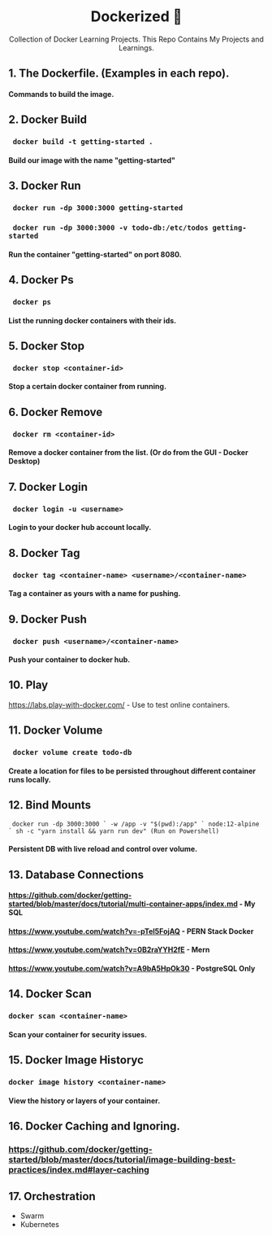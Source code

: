 <h1 align="center">Dockerized 🐳</h1>
<p align="center">Collection of Docker Learning Projects. This Repo Contains My Projects and Learnings.</p>

## 1. The Dockerfile. (Examples in each repo).
#### Commands to build the image.

## 2. Docker Build
### ``` docker build -t getting-started .```
#### Build our image with the name "getting-started"

## 3. Docker Run
### ``` docker run -dp 3000:3000 getting-started```
### ``` docker run -dp 3000:3000 -v todo-db:/etc/todos getting-started```
#### Run the container "getting-started" on port 8080.

## 4. Docker Ps
### ``` docker ps```
#### List the running docker containers with their ids.

## 5. Docker Stop
### ``` docker stop <container-id>```
#### Stop a certain docker container from running.

## 6. Docker Remove
### ``` docker rm <container-id>```
#### Remove a docker container from the list. (Or do from the GUI - Docker Desktop)

## 7. Docker Login
### ``` docker login -u <username>```
#### Login to your docker hub account locally.

## 8. Docker Tag
### ``` docker tag <container-name> <username>/<container-name>```
#### Tag a container as yours with a name for pushing.

## 9. Docker Push
### ``` docker push <username>/<container-name>```
#### Push your container to docker hub.

## 10. Play
https://labs.play-with-docker.com/ - Use to test online containers.

## 11. Docker Volume
### ``` docker volume create todo-db```
#### Create a location for files to be persisted throughout different container runs locally.

## 12. Bind Mounts
``` docker run -dp 3000:3000 ` -w /app -v "$(pwd):/app" ` node:12-alpine ` sh -c "yarn install && yarn run dev" (Run on Powershell)```
#### Persistent DB with live reload and control over volume.

## 13. Database Connections
#### https://github.com/docker/getting-started/blob/master/docs/tutorial/multi-container-apps/index.md - My SQL
#### https://www.youtube.com/watch?v=-pTel5FojAQ - PERN Stack Docker
#### https://www.youtube.com/watch?v=0B2raYYH2fE - Mern
#### https://www.youtube.com/watch?v=A9bA5HpOk30 - PostgreSQL Only

## 14. Docker Scan
### ```docker scan <container-name>```
#### Scan your container for security issues.

## 15. Docker Image Historyc
### ```docker image history <container-name>```
#### View the history or layers of your container.

## 16. Docker Caching and Ignoring.
### https://github.com/docker/getting-started/blob/master/docs/tutorial/image-building-best-practices/index.md#layer-caching

## 17. Orchestration
* Swarm
* Kubernetes